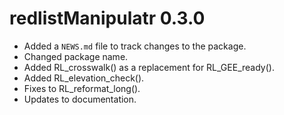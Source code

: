 # redlistManipulatr 0.3.0

* Added a `NEWS.md` file to track changes to the package.
* Changed package name.
* Added RL_crosswalk() as a replacement for RL_GEE_ready().
* Added RL_elevation_check().
* Fixes to RL_reformat_long().
* Updates to documentation.
